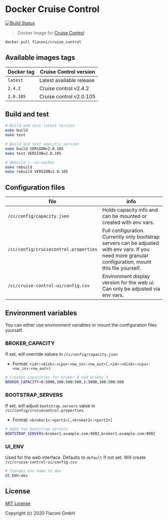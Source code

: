 # Docker Cruise Control

[![Build Status](https://travis-ci.com/Flaconi/docker-cruise_control.svg?branch=master)](https://travis-ci.com/Flaconi/docker-cruise_control)


> Docker image for [Cruise Control](https://github.com/linkedin/cruise-control)


```bash
docker pull flaconi/cruise_control
```


## Available images tags

| Docker tag | Cruise Control version   |
|------------|--------------------------|
| `latest`   | Latest available release |
| `2.4.2`    | Cruise control v2.4.2    |
| `2.0.105`  | Cruise control v2.0.105  |



## Build and test
```bash
# Build and test latest version
make build
make test

# Build and test specific version
make build VERSION=2.0.105
make test VERSION=2.0.105

# Rebuild (--no-cache)
make rebuild
make rebuild VERSION=2.0.105
```


## Configuration files

| file | info |
|------|------|
| `/cc/config/capacity.json` | Holds capacity info and can be mounted or created with env vars. |
| `/cc/config/cruisecontrol.properties` | Full configuration. Currently only bootstrap servers can be adjusted with env vars. If you need more granular configuration, mount this file yourself. |
| `/cc/cruise-control-ui/config.csv` | Environment display version for the web ui. Can only be adjusted via env vars. |


## Environment variables

You can either use environment variables or mount the configuration files yourself.

### BROKER_CAPACITY
If set, will override values in `/cc/config/capacity.json`

* Format: `<id>:<disk>:<cpu>:<nw_in>:<nw_out>[,<id>:<disk>:<cpu>:<nw_in>:<nw_out>]`

```bash
# Creates capacities for broker 0 and broker 1
BROKER_CAPACITY=0:5000,100:500:500,1:5000,100:500:500
```

### BOOTSTRAP_SERVERS
If set, will adjust `bootstrap.servers` value in `/cc/config/cruisecontrol.properties`

* Format: `<broker1>:<port1>[,<broker2>:<port2>]`

```bash
# Adds two bootstrap servers
BOOTSTRAP_SERVERS=broker1.example.com:9092,broker1.example.com:9092
```

### UI_ENV

Used for the web interface. Defaults to `default` if not set.
Will create `/cc/cruise-control-ui/config.csv`
```bash
# Changes env name to dev
UI_ENV=dev
```


## License

[MIT License](LICENSE.md)

Copyright (c) 2020 Flaconi GmbH
